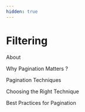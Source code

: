 ```yaml
---
hidden: true
---
```


# Filtering

About



Why Pagination Matters ?



Pagination Techniques



Choosing the Right Technique



Best Practices for Pagination
